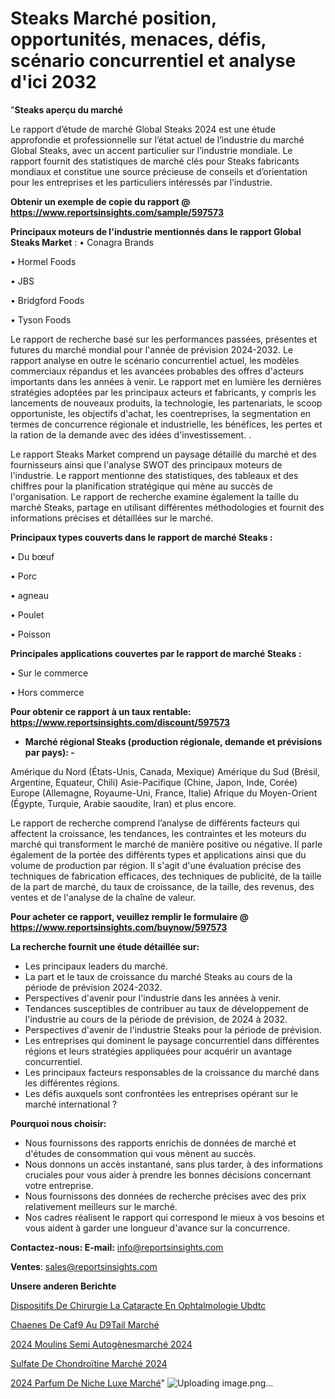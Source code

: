 # Steaks Marché position, opportunités, menaces, défis, scénario concurrentiel et analyse d'ici 2032

"<strong>Steaks aperçu du marché</strong>

Le rapport d’étude de marché Global Steaks 2024 est une étude approfondie et professionnelle sur l’état actuel de l’industrie du marché Global Steaks, avec un accent particulier sur l’industrie mondiale. Le rapport fournit des statistiques de marché clés pour Steaks fabricants mondiaux et constitue une source précieuse de conseils et d’orientation pour les entreprises et les particuliers intéressés par l’industrie.

<strong>Obtenir un exemple de copie du rapport @ <a href=https://www.reportsinsights.com/sample/597573>https://www.reportsinsights.com/sample/597573</a></strong>

<strong>Principaux moteurs de l'industrie mentionnés dans le rapport Global Steaks Market</strong> :
• Conagra Brands

• Hormel Foods

• JBS

• Bridgford Foods

• Tyson Foods

Le rapport de recherche basé sur les performances passées, présentes et futures du marché mondial pour l'année de prévision 2024-2032. Le rapport analyse en outre le scénario concurrentiel actuel, les modèles commerciaux répandus et les avancées probables des offres d'acteurs importants dans les années à venir. Le rapport met en lumière les dernières stratégies adoptées par les principaux acteurs et fabricants, y compris les lancements de nouveaux produits, la technologie, les partenariats, le scoop opportuniste, les objectifs d'achat, les coentreprises, la segmentation en termes de concurrence régionale et industrielle, les bénéfices, les pertes et la ration de la demande avec des idées d'investissement. .

Le rapport Steaks Market comprend un paysage détaillé du marché et des fournisseurs ainsi que l'analyse SWOT des principaux moteurs de l'industrie. Le rapport mentionne des statistiques, des tableaux et des chiffres pour la planification stratégique qui mène au succès de l'organisation. Le rapport de recherche examine également la taille du marché Steaks, partage en utilisant différentes méthodologies et fournit des informations précises et détaillées sur le marché.

<strong>Principaux types couverts dans le rapport de marché Steaks :</strong>

• Du bœuf

• Porc

• agneau

• Poulet

• Poisson

<strong>Principales applications couvertes par le rapport de marché Steaks :</strong>

• Sur le commerce

• Hors commerce

<strong>Pour obtenir ce rapport à un taux rentable: <a href=https://www.reportsinsights.com/discount/597573>https://www.reportsinsights.com/discount/597573</a></strong>
<ul>
  <li><strong>Marché régional Steaks (production régionale, demande et prévisions par pays): -</strong></li>
</ul>
Amérique du Nord (États-Unis, Canada, Mexique)
Amérique du Sud (Brésil, Argentine, Equateur, Chili)
Asie-Pacifique (Chine, Japon, Inde, Corée)
Europe (Allemagne, Royaume-Uni, France, Italie)
Afrique du Moyen-Orient (Égypte, Turquie, Arabie saoudite, Iran) et plus encore.

Le rapport de recherche comprend l’analyse de différents facteurs qui affectent la croissance, les tendances, les contraintes et les moteurs du marché qui transforment le marché de manière positive ou négative. Il parle également de la portée des différents types et applications ainsi que du volume de production par région. Il s'agit d'une évaluation précise des techniques de fabrication efficaces, des techniques de publicité, de la taille de la part de marché, du taux de croissance, de la taille, des revenus, des ventes et de l'analyse de la chaîne de valeur.

<strong>Pour acheter ce rapport, veuillez remplir le formulaire @   <a href=https://www.reportsinsights.com/buynow/597573>https://www.reportsinsights.com/buynow/597573</a></strong>

<strong>La recherche fournit une étude détaillée sur:</strong>
<ul>
  <li>Les principaux leaders du marché.</li>
  <li>La part et le taux de croissance du marché Steaks au cours de la période de prévision 2024-2032.</li>
  <li>Perspectives d'avenir pour l'industrie dans les années à venir.</li>
  <li>Tendances susceptibles de contribuer au taux de développement de l'industrie au cours de la période de prévision, de 2024 à 2032.</li>
  <li>Perspectives d'avenir de l'industrie Steaks pour la période de prévision.</li>
  <li>Les entreprises qui dominent le paysage concurrentiel dans différentes régions et leurs stratégies appliquées pour acquérir un avantage concurrentiel.</li>
  <li>Les principaux facteurs responsables de la croissance du marché dans les différentes régions.</li>
  <li>Les défis auxquels sont confrontées les entreprises opérant sur le marché international ?</li>
</ul>
<strong>Pourquoi nous choisir:</strong>
<ul>
  <li>Nous fournissons des rapports enrichis de données de marché et d'études de consommation qui vous mènent au succès.</li>
  <li>Nous donnons un accès instantané, sans plus tarder, à des informations cruciales pour vous aider à prendre les bonnes décisions concernant votre entreprise.</li>
  <li>Nous fournissons des données de recherche précises avec des prix relativement meilleurs sur le marché.</li>
  <li>Nos cadres réalisent le rapport qui correspond le mieux à vos besoins et vous aident à garder une longueur d'avance sur la concurrence.</li>
</ul>
<strong>Contactez-nous:
</strong><strong>E-mail:</strong> <a href=mailto:info@reportsinsights.com>info@reportsinsights.com</a>

<strong>Ventes</strong>: <a href=mailto:sales@reportsinsights.com>sales@reportsinsights.com</a>

<strong>Unsere anderen Berichte</strong>

<a href=https://www.linkedin.com/pulse/dispositifs-de-chirurgie-la-cataracte-en-ophtalmologie-ubdtc/>Dispositifs De Chirurgie La Cataracte En Ophtalmologie Ubdtc</a>

<a href=https://www.linkedin.com/pulse/cha%C3%AEnes-de-caf%C3%A9-au-d%C3%A9tail-march%C3%A9-2024-part-croissance-eb3wc/>Chaenes De Caf9 Au D9Tail Marché</a>

<a href=https://www.linkedin.com/pulse/2024-moulins-semi-autogènesmarché-analyse-uejac/>2024 Moulins Semi Autogènesmarché 2024</a>

<a href=https://www.linkedin.com/pulse/sulfate-de-chondroïtine-marché-rapport-détude-ha24c/>Sulfate De Chondroïtine Marché 2024</a>

<a href=https://www.linkedin.com/pulse/2024-parfum-de-niche-luxe-march%C3%A9-rapport-sc%C3%A9nario-y47dc/>2024 Parfum De Niche Luxe Marché</a>"
![Uploading image.png…]()
